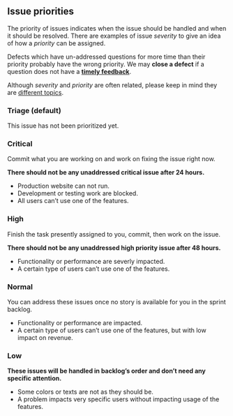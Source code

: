 ## Issue priorities

The priority of issues indicates when the issue should be handled and when it should be resolved.
There are examples of issue *severity* to give an idea of how a *priority* can be assigned.

Defects which have un-addressed questions for more time than their priority probably have the wrong priority.
We may **close a defect** if a question does not have a **[timely feedback](workflow-defects#deadline)**.

Although *severity* and *priority* are often related, please keep in mind they are [different topics](http://wiki.openbravo.com/wiki/QA_Processes/Defects_Severity_Priority).

### Triage (default)

This issue has not been prioritized yet.

### Critical

Commit what you are working on and work on fixing the issue right now.

**There should not be any unaddressed critical issue after 24 hours.**

- Production website can not run.
- Development or testing work are blocked.
- All users can’t use one of the features.

### High

Finish the task presently assigned to you, commit, then work on the issue.

**There should not be any unaddressed high priority issue after 48 hours.**

- Functionality or performance are severly impacted.
- A certain type of users can’t use one of the features.

### Normal

You can address these issues once no story is available for you in the sprint backlog.

- Functionality or performance are impacted.
- A certain type of users can’t use one of the features, but with low impact on revenue.

### Low

**These issues will be handled in backlog’s order and don’t need any specific attention.**

- Some colors or texts are not as they should be.
- A problem impacts very specific users without impacting usage of the features.
